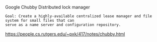 Google Chubby
Distributed lock manager

```
Goal: Create a highly-available centralized lease manager and file system for small files that can 
serve as a name server and configuration repository.
```

https://people.cs.rutgers.edu/~pxk/417/notes/chubby.html

